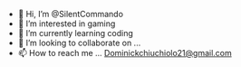 - 👋 Hi, I’m @SilentCommando
- 👀 I’m interested in gaming
- 🌱 I’m currently learning coding
- 💞️ I’m looking to collaborate on ...
- 📫 How to reach me ... Dominickchiuchiolo21@gmail.com

<!---
SilentCommando/SilentCommando is a ✨ special ✨ repository because its `README.md` (this file) appears on your GitHub profile.
You can click the Preview link to take a look at your changes.
--->
